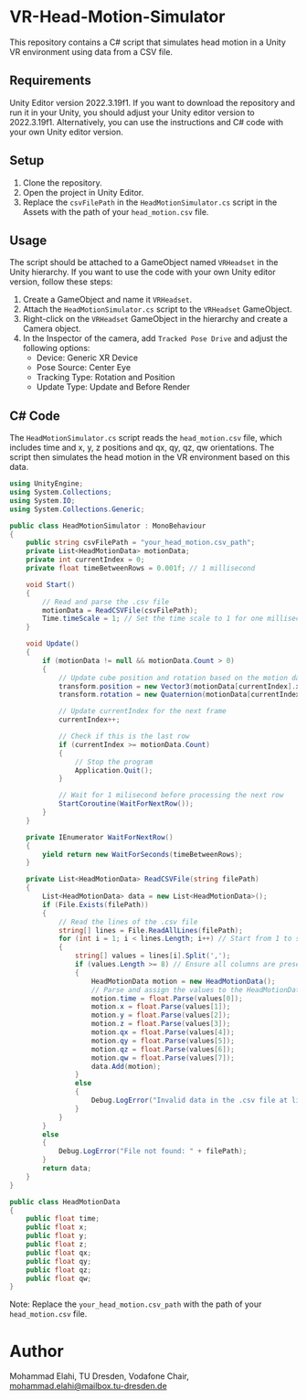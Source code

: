 # VR-Head-Motion-Simulator

This repository contains a C# script that simulates head motion in a Unity VR environment using data from a CSV file.

## Requirements
Unity Editor version 2022.3.19f1. If you want to download the repository and run it in your Unity, you should adjust your Unity editor version to 2022.3.19f1. Alternatively, you can use the instructions and C# code with your own Unity editor version.

## Setup

1. Clone the repository.
2. Open the project in Unity Editor.
3. Replace the `csvFilePath` in the `HeadMotionSimulator.cs` script in the Assets with the path of your `head_motion.csv` file.

## Usage

The script should be attached to a GameObject named `VRHeadset` in the Unity hierarchy. If you want to use the code with your own Unity editor version, follow these steps:

1. Create a GameObject and name it `VRHeadset`.
2. Attach the `HeadMotionSimulator.cs` script to the `VRHeadset` GameObject.
3. Right-click on the `VRHeadset` GameObject in the hierarchy and create a Camera object.
4. In the Inspector of the camera, add `Tracked Pose Drive` and adjust the following options:
   - Device: Generic XR Device
   - Pose Source: Center Eye
   - Tracking Type: Rotation and Position
   - Update Type: Update and Before Render

## C# Code

The `HeadMotionSimulator.cs` script reads the `head_motion.csv` file, which includes time and x, y, z positions and qx, qy, qz, qw orientations. The script then simulates the head motion in the VR environment based on this data.

```csharp
using UnityEngine;
using System.Collections;
using System.IO;
using System.Collections.Generic;

public class HeadMotionSimulator : MonoBehaviour
{
    public string csvFilePath = "your_head_motion.csv_path";
    private List<HeadMotionData> motionData;
    private int currentIndex = 0;
    private float timeBetweenRows = 0.001f; // 1 millisecond

    void Start()
    {
        // Read and parse the .csv file
        motionData = ReadCSVFile(csvFilePath);
        Time.timeScale = 1; // Set the time scale to 1 for one millisecond runtime between rows
    }

    void Update()
    {
        if (motionData != null && motionData.Count > 0)
        {
            // Update cube position and rotation based on the motion data
            transform.position = new Vector3(motionData[currentIndex].x, motionData[currentIndex].y, motionData[currentIndex].z);
            transform.rotation = new Quaternion(motionData[currentIndex].qx, motionData[currentIndex].qy, motionData[currentIndex].qz, motionData[currentIndex].qw);

            // Update currentIndex for the next frame
            currentIndex++;

            // Check if this is the last row
            if (currentIndex >= motionData.Count)
            {
                // Stop the program
                Application.Quit();
            }

            // Wait for 1 milisecond before processing the next row
            StartCoroutine(WaitForNextRow());
        }
    }

    private IEnumerator WaitForNextRow()
    {
        yield return new WaitForSeconds(timeBetweenRows);
    }

    private List<HeadMotionData> ReadCSVFile(string filePath)
    {
        List<HeadMotionData> data = new List<HeadMotionData>();
        if (File.Exists(filePath))
        {
            // Read the lines of the .csv file
            string[] lines = File.ReadAllLines(filePath);
            for (int i = 1; i < lines.Length; i++) // Start from 1 to skip the header
            {
                string[] values = lines[i].Split(',');
                if (values.Length >= 8) // Ensure all columns are present
                {
                    HeadMotionData motion = new HeadMotionData();
                    // Parse and assign the values to the HeadMotionData object
                    motion.time = float.Parse(values[0]);
                    motion.x = float.Parse(values[1]);
                    motion.y = float.Parse(values[2]);
                    motion.z = float.Parse(values[3]);
                    motion.qx = float.Parse(values[4]);
                    motion.qy = float.Parse(values[5]);
                    motion.qz = float.Parse(values[6]);
                    motion.qw = float.Parse(values[7]);
                    data.Add(motion);
                }
                else
                {
                    Debug.LogError("Invalid data in the .csv file at line " + (i + 1));
                }
            }
        }
        else
        {
            Debug.LogError("File not found: " + filePath);
        }
        return data;
    }
}

public class HeadMotionData
{
    public float time;
    public float x;
    public float y;
    public float z;
    public float qx;
    public float qy;
    public float qz;
    public float qw;
}
```
Note: Replace the `your_head_motion.csv_path` with the path of your `head_motion.csv` file.

# Author
Mohammad Elahi, TU Dresden, Vodafone Chair, mohammad.elahi@mailbox.tu-dresden.de
